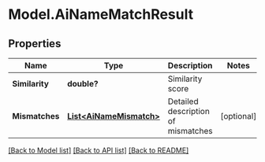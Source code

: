 # Model.AiNameMatchResult
## Properties
Name | Type | Description | Notes
------------ | ------------- | ------------- | -------------
**Similarity** | **double?** | Similarity score              | 
**Mismatches** | [**List&lt;AiNameMismatch&gt;**](AiNameMismatch.md) | Detailed description of mismatches              | [optional] 



[[Back to Model list]](README.md#documentation-for-models) [[Back to API list]](README.md#documentation-for-api-endpoints) [[Back to README]](README.md)


